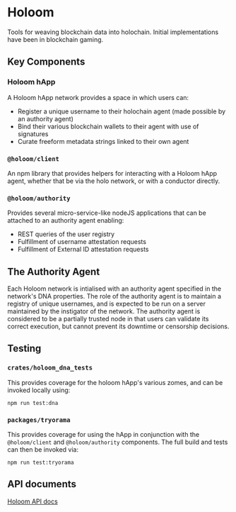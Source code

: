 # Holoom

Tools for weaving blockchain data into holochain. Initial implementations have been in blockchain gaming.

## Key Components

### Holoom hApp

A Holoom hApp network provides a space in which users can:

- Register a unique username to their holochain agent (made possible by an authority agent)
- Bind their various blockchain wallets to their agent with use of signatures
- Curate freeform metadata strings linked to their own agent

### `@holoom/client`

An npm library that provides helpers for interacting with a Holoom hApp agent, whether that be via the holo network, or with a conductor directly.

### `@holoom/authority`

Provides several micro-service-like nodeJS applications that can be attached to an authority agent enabling:

- REST queries of the user registry
- Fulfillment of username attestation requests
- Fulfillment of External ID attestation requests

## The Authority Agent

Each Holoom network is intialised with an authority agent specified in the network's DNA properties. The role of the authority agent is to maintain a registry of unique usernames, and is expected to be run on a server maintained by the instigator of the network. The authority agent is considered to be a partially trusted node in that users can validate its correct execution, but cannot prevent its downtime or censorship decisions.

## Testing

### `crates/holoom_dna_tests`

This provides coverage for the holoom hApp's various zomes, and can be invoked locally using:

```
npm run test:dna
```

### `packages/tryorama`

This provides coverage for using the hApp in conjunction with the `@holoom/client` and `@holoom/authority` components. The full build and tests can then be invoked via:

```
npm run test:tryorama
```

## API documents

[Holoom API docs](https://holochain-open-dev.github.io/holoom)
